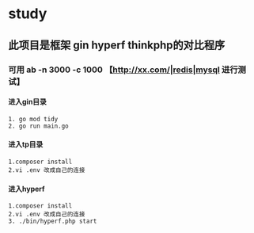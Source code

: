 # study

## 此项目是框架 gin hyperf thinkphp的对比程序

### 可用 ab -n 3000 -c 1000 【http://xx.com/|redis|mysql 进行测试】

#### 进入gin目录
    1. go mod tidy
    2. go run main.go

#### 进入tp目录
    1.composer install
    2.vi .env 改成自己的连接

#### 进入hyperf
    1.composer install
    2.vi .env 改成自己的连接
    3. ./bin/hyperf.php start